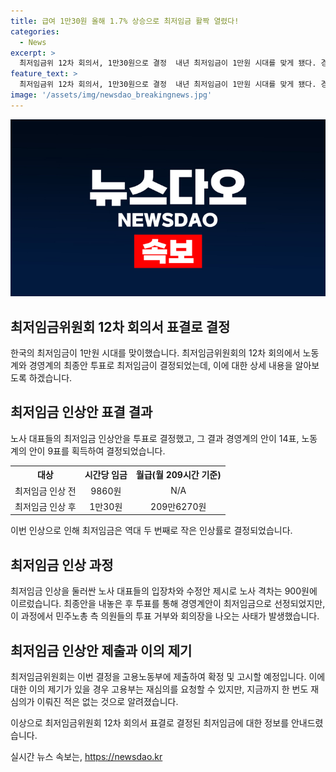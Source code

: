 ```yaml
---
title: 급여 1만30원 올해 1.7% 상승으로 최저임금 활짝 열렸다!
categories:
  - News
excerpt: >
  최저임금위 12차 회의서, 1만30원으로 결정  내년 최저임금이 1만원 시대를 맞게 됐다. 경영계와 노동계의 최종안 투표로 1.7% 오른 시간당 1만30원 채택. 투표과정에서 민주노총 측 근로자위원 4명이 투표에 불참하며 노동계의 결정에 영향을 줬고, 23명만 참여. 이는 1988년 이후 처음으로 1만원대를 기록한 것. 고용부는 8월5일까지 내년도 최저임금을 확정하여 효력 발생한다. #최저임금 #최저임금위원회 #노사 #노동계 #경영계
feature_text: >
  최저임금위 12차 회의서, 1만30원으로 결정  내년 최저임금이 1만원 시대를 맞게 됐다. 경영계와 노동계의 최종안 투표로 1.7% 오른 시간당 1만30원 채택. 투표과정에서 민주노총 측 근로자위원 4명이 투표에 불참하며 노동계의 결정에 영향을 줬고, 23명만 참여. 이는 1988년 이후 처음으로 1만원대를 기록한 것. 고용부는 8월5일까지 내년도 최저임금을 확정하여 효력 발생한다. #최저임금 #최저임금위원회 #노사 #노동계 #경영계
image: '/assets/img/newsdao_breakingnews.jpg'
---
```


<p><img src="/assets/img/newsdao_breakingnews.jpg" alt="cryptoinkorea 속보" /></p>

<h2>최저임금위원회 12차 회의서 표결로 결정</h2>

<p>한국의 최저임금이 1만원 시대를 맞이했습니다. 최저임금위원회의 12차 회의에서 노동계와 경영계의 최종안 투표로 최저임금이 결정되었는데, 이에 대한 상세 내용을 알아보도록 하겠습니다.</p>

<h2 data-ke-size="size26">최저임금 인상안 표결 결과</h2>

<p data-ke-size="size16">노사 대표들의 최저임금 인상안을 투표로 결정했고, 그 결과 경영계의 안이 14표, 노동계의 안이 9표를 획득하여 결정되었습니다.</p>

<table>
  <tr>
    <th>대상</th>
    <th>시간당 임금</th>
    <th>월급(월 209시간 기준)</th>
  </tr>
  <tr>
    <td style="text-align: center;">최저임금 인상 전</td>
    <td style="text-align: center;">9860원</td>
    <td style="text-align: center;">N/A</td>
  </tr>
  <tr>
    <td style="text-align: center;">최저임금 인상 후</td>
    <td style="text-align: center;">1만30원</td>
    <td style="text-align: center;">209만6270원</td>
  </tr>
</table>

<p data-ke-size="size16">이번 인상으로 인해 최저임금은 역대 두 번째로 작은 인상률로 결정되었습니다. 

<h2 data-ke-size="size26">최저임금 인상 과정</h2>

<p data-ke-size="size16">최저임금 인상을 둘러싼 노사 대표들의 입장차와 수정안 제시로 노사 격차는 900원에 이르렀습니다. 최종안을 내놓은 후 투표를 통해 경영계안이 최저임금으로 선정되었지만, 이 과정에서 민주노총 측 의원들의 투표 거부와 회의장을 나오는 사태가 발생했습니다.</p>

<h2 data-ke-size="size26">최저임금 인상안 제출과 이의 제기</h2>

<p data-ke-size="size16">최저임금위원회는 이번 결정을 고용노동부에 제출하여 확정 및 고시할 예정입니다. 이에 대한 이의 제기가 있을 경우 고용부는 재심의를 요청할 수 있지만, 지금까지 한 번도 재심의가 이뤄진 적은 없는 것으로 알려졌습니다.</p>

<p>이상으로 최저임금위원회 12차 회의서 표결로 결정된 최저임금에 대한 정보를 안내드렸습니다.</p>
실시간 뉴스 속보는, <a href="https://newsdao.kr" rel="dofollow">https://newsdao.kr</a>


